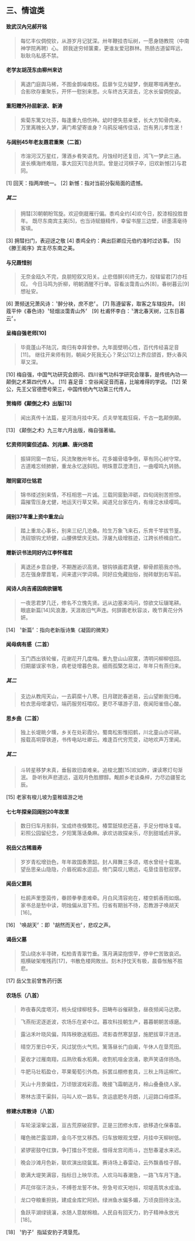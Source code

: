 ## 三、情谊类

#### 致武汉內兄郝开铭
> 每忆丰仪倜傥钦，从游岁月记犹深。卅年鞭挂杏坛树，一愿身随教院（中南神学院再聘）心。
> 顾我途穷倾箧橐，更谁友爱冠群林。热肠古道留晖远，耿耿乌私感不禁。

#### 老学友胡茂东由柳州来访
> 离退门庭舆马稀，不图金鹊噪南枝。启扉乍见方疑梦，倒屣寒喧再整衣。
> 合影欣存重聚乐，开怀一慰别来思。火车终古天涯去，沱水长留倜傥姿。

#### 重阳赠外孙屈新波、新涛
> 紫菊东篱又吐芬，每逢重九倍伤神。幼时便失慈亲爱，长大方知骨肉亲。
> 万里离魄长入梦，满门希望寄谁身？乌鸦反哺传佳话，岂有男儿孝性泯！

#### 与阔别45年老友聂君重聚（二首）
> 市溶河汉万星红，薄酒乡肴笑语充。月蚀经时还复旧，鸿飞一梦此三通。
> 波长横海终难阻，事大回天[1]总共崇。曾是过河棋子卒，旧欢新憾[2]与君同。

[1] 回天：指两岸统一。
[2] 新憾：指对当前分裂局面的遗憾。

##### 其二
> 拥彗[3]朝朝盼驾旋。欢迎倒屣雁行偏。黍鸡全约[4]欢今日，胶漆相投胜昔年。
> 既尽东南宾主美[5]，也当诗赋髓精传，幸留书屋三边壁，研墨濡毫待客填。

[3] 拥彗扫门，表迎迓之敬
[4] 黍鸡全约：典出巨卿应元伯约准时过访事。
[5] 《滕王阁序》宾主尽东南之美。

#### 与兄聂惜别
> 无奈金瓯久不完，良朋短叙又阳关。止悲借醉[6]终无力，投辖留君[7]亦枉叹。
> 今日马鸣为折柳，明朝酒醒不行单。容看淡霭青山外[8]，春树暮云[9]想祉安。

[6] 萧频送兄萧风诗：〝醉分袂，庶不悲〞。
[7] 陈遵留客，取客之车辖投井。
[8] 蔻平仲《春色诗》〝轻烟淡霭青山外〞
[9] 杜甫怀李白：〝渭北春天树，江东日暮云〞。

#### 呈梅自强老师[10]
> 毕竟蓬山不陆沉，南归有幸拜曾参。九年面壁明心性，百代传经喜足音[11]。
> 继往开来师有则，朝闻夕死我无心？荣公[12]上界应颌首，野火春风草又深。

[10] 梅自强，中国气功研究会顾问、四川省气功科学研究会理事，是传统內功──颠倒之术第四代传人。
[11] 喜足音：空谷闻足音而喜，比喻难得的学说。
[12] 荣公，先王父官德懋号荣三，中国传统內气功第三代传人。

#### 贺梅师《颠倒之术》出版[13]
> 闻出真传十法篇，星河浩月挂中天。贞夫举笔裁狂痫，千古一匙颠倒颠。

[13] 《颠倒之术》九三年六月出版，梅自强著编。

#### 忆资师同窗但述森、刘兆麟、唐兴炀君
> 振铎同窗一杏坛，风流聚散卅年长。花多媚骨墙争倒，草有同心树守常。
> 古道难忘倾肺腑，重龙永忆送斜阳。明珠薏苡澄清日，一曲嘤鸣九转肠。

#### 贈同窗邓仕铭君
> 锦书缕述别来情，不枉相思一片诚。三载同窗勤淬砺，四旬阔别苦担惊。
> 霜摧雪压身尤健，地运天行草又荣。闻道兄台家在内，有缘沱水续嘤鸣。

#### 阔别37年重上资中重龙山
> 踏上重龙心事长，别来三纪几沧桑。险生万象飞来石，乐育千竿拔节篁。
> 洗砚银钩尤矫健，山腰佛壁庆无妨。浮屠九级增胜迹，江跨长桥楫自忙。

#### 赠新识书法同好内江李怀楷君
> 离退还乡意自便，不期邂逅识高贤。银钩铁画君真健，柳骨颜筋我亦怜。
> 志在强身摩晋笔，间来遣兴学词填。同好应免藏拙俗，抛砖献到右军前。

#### 闻诗人向吉甫因病欲辍笔
> 一夜思君梦几迁，修名不立愧先贤。远从边塞来鸿问，惊欲文坛辍笔耕。
> 眼底新篇[14]风浪激，天涯故旧气声连。何辞圃老秋容淡，晚节黄花分外妍。

[14] 〝新篇〞：指向老新版诗集《凝固的微笑》

#### 闻母病有感（二首）
> 玉门西出铁轮催，花谢花开几度梅。重九登山山寂寞，清明问柳柳低回。
> 归期屡误家书急，病老徒增暮色哀。细雨孤檠怎易过，年年只有燕归来。

##### 其二
> 支边从教闯天山，一去羁縻十八寒。日月蹉跎春逝易，云山望断我归难。
> 检衣思母增凄切，端药服劳枉喂叹。更尽不堪游子泪，夜闻阳雀倍心酸。

#### 思乡曲（二首）
> 独上长堤眺夕曛，乡关在处彩霞分。蜀南松影惟招鹤，川北童山亦可耕。
> 报载高坰穿铁道，书传电站吐卿云。难逢百代穷荒变，动地欢声万里闻。

##### 其二
> 斗转星移梦未真，垂髫故旧杳难亲。追梭北麓[15]欢如昨，课读寒灯句渐泯。
> 卧听秋声悲道远，遥观月色胜醪醇。觍颜乡老谈桑梓，力尽边疆誓北辰。

[15] 老家有梭儿坡为童稚嬉游之地

#### 七七年探亲回阔别20年故里
> 数日归车月影斜，宝成终夜倏繁花。椿萱舐犊悲还喜，手足分柑咏复嗟。
> 彩照公园留纪念，夕阳篱落话桑麻。承欢访故探亲乐，尽到甜城卣井家。

#### 祝岳父古稀眉寿
> 岁岁青松增劲色，年年故国奏萧韶。封人拜舞三多颂，塔水曾经十载潮。
> 望岳思亲山隐隐，介眉祝嘏水迢迢。倚门莫叹儿甥远，屯垦佳音慰寂寥。

#### 闻岳父噩耗
> 杜鹃声里堕茵传，眷顾拳拳患难牵。月白风清容宛在，楼空鹤香雨如烟。
> 家书总是愁中读，明烛偏从泪下煎。归省有期翁不待，忍教游子唤胡天[16]。

[16] 〝唤胡天〞：即〝胡然而天也〞，悲叹之声。

#### 谒岳父墓
> 茔山绕水半寻碑，松柏青青翠竹垂。落月满梁抱恨早，停辛伫苦致哀迟。
> 瓶横破架堆残药[17]，书散危楼网敗丝。刻木抒忱天有极，晨昏怅触不胜悲。

[17] 岳父生前曾售药行医

#### 农场乐（八首）
> 昨夜春风度塔河，梢头绽绿柳枝多。田畴布谷催耕急，昼夜频闻马达歌。

> 飞燕衔泥逐逝波，农场乐在紧中过。暮攻科技朝生产，暮暮朝朝苦琢磨。

> 露沾禾叶晓风偏，阵阵秧歌送稻田。鸢影杳然寒瑟瑟，施肥拔草汗涟涟。

> 晴空万里日中天，风过犹伤火气煎。篱落昼长门自阖，午休人在垦荒田。

> 夏收才过雁南翔，瓜熟欣看水稻黄。收割机喧金浪涌，歌声笑语伴扬场。

> 牛肥马壮稻盈仓，苹果葡萄引外商。拆罢瓜棚修套具，三秋上阵运棉忙。

> 天山十月景偏佳，万顷银波戏彩霞。晚接飞霜朝送月，棉山叠叠绕人家。

> 寒林古漠干渠斜，马叫人欢一路车。贪运底肥冬月朗，儿迎路口母煨茶。

#### 修建水库散诗（八首）
> 车轮滚滚窜尘嚣，亘古荒原破寂寥。正是三团修水库，欲移造化保春苗。

> 曙色微芒露湿蹄，金乌不觉又移西。归车放眼观戈壁，月挂中天柳树低。

> 紧锣密鼓夺红旗，争打擂台不觉疲。借得龙宫司雨斗，岂愁春灌水来迟。

> 晚会沙滩月色新，联欢演出绕氤氲。赛诗场上春雷动，云外飘香桂子醇。

> 歌满大堤笑满容，指标日上映华浓。人欢马叫春潮急，一路飞车月下逢。

> 芦花伴宿汗浇头，不缚苍龙誓不休。夯急号欢天地抖，坝堤高筑水成油。

> 龙口夺粮重担挑，建成金库贮阿娇。绿洲鱼水偏多媚，万顷良田待汝浇。

> 鱼跃平湖绿镜瀼，水随人意献棉粮。人民自有回天力，豹子精神永放光[18]。

[18] 〝豹子〞指延安豹子湾垦荒。
